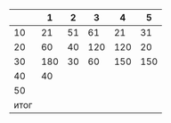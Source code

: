 
|      | 1   | 2   | 3   | 4   | 5   |
| ---- | --- | --- | --- | --- | --- |
| 10   | 21  | 51  | 61  | 21  | 31  |
| 20   | 60  | 40  | 120 | 120 | 20  |
| 30   | 180 | 30  | 60  | 150 | 150 |
| 40   | 40  |     |     |     |     |
| 50   |     |     |     |     |     |
| итог |     |     |     |     |     |
